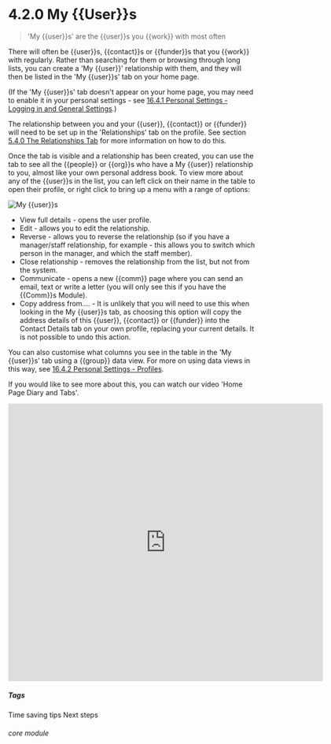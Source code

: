 # 4.2.0 My {{User}}s

> 'My {{user}}s' are the {{user}}s you {{work}} with most often



There will often be {{user}}s, {{contact}}s or {{funder}}s that you {{work}} with regularly. Rather than searching for them or browsing through long lists, you can create a 'My {{user}}' relationship with them, and they will then be listed in the 'My {{user}}s' tab on your home page. 

(If the 'My {{user}}s' tab doesn't appear on your home page, you may need to enable it in your personal settings - see [16.4.1 Personal Settings - Logging in and General Settings](/help/index/p/16.4.1).)

The relationship between you and your {{user}}, {{contact}} or {{funder}} will need to be set up in the 'Relationships' tab on the profile.  See section [5.4.0 The Relationships Tab](/help/index/p/5.4.0) for more information on how to do this. 

Once the tab is visible and a relationship has been created, you can use the tab to see all the {{people}} or {{org}}s who have a My {{user}} relationship to you, almost like your own personal address book. To view more about any of the {{user}}s in the list, you can left click on their name in the table to open their profile, or right click to bring up a menu with a range of options:

![My {{user}}s](38a.png) 

 - View full details - opens the user profile.
 - Edit - allows you to edit the relationship. 
 - Reverse - allows you to reverse the relationship (so if you have a manager/staff relationship, for example - this allows you to switch which person in the manager, and which the staff member).
 - Close relationship - removes the relationship from the list, but not from the system.
 - Communicate - opens a new {{comm}} page where you can send an email, text or write a letter (you will only see this if you have the {{Comm}}s Module).
 - Copy address from.... - It is unlikely that you will need to use this when looking in the My {{user}}s tab, as choosing this option will copy the address details of this {{user}}, {{contact}} or {{funder}} into the Contact Details tab on your own profile, replacing your current details. It is not possible to undo this action. 
 
You can also customise what columns you see in the table in the 'My {{user}}s' tab using a {{group}} data view. For more on using data views in this way, see [16.4.2 Personal Settings - Profiles](/help/index/p/16.4.2).

If you would like to see more about this, you can watch our video 'Home Page Diary and Tabs'.

<iframe width="640" height="564" src="https://player.vimeo.com/video/281952413" frameborder="0" allowFullScreen mozallowfullscreen webkitAllowFullScreen></iframe>
 

##### Tags
Time saving tips
Next steps

###### core module

